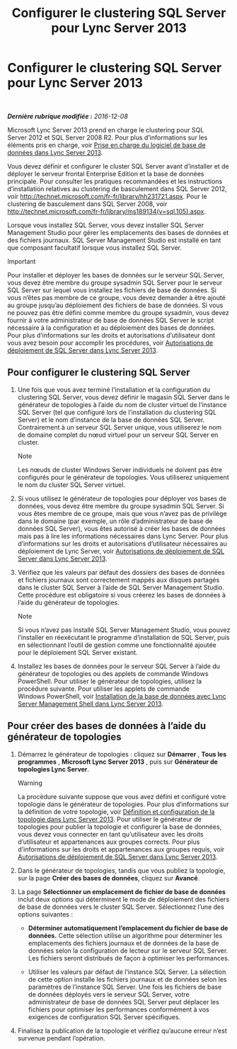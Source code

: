 ﻿---
title: Configurer le clustering SQL Server pour Lync Server 2013
TOCTitle: Configurer le clustering SQL Server pour Lync Server 2013
ms:assetid: d7b52ef1-573c-48ed-bb94-34e37b49645c
ms:mtpsurl: https://technet.microsoft.com/fr-fr/library/Dn383982(v=OCS.15)
ms:contentKeyID: 56559396
ms.date: 12/10/2016
mtps_version: v=OCS.15
ms.translationtype: HT
---

# Configurer le clustering SQL Server pour Lync Server 2013

 

_**Dernière rubrique modifiée :** 2016-12-08_

Microsoft Lync Server 2013 prend en charge le clustering pour SQL Server 2012 et SQL Server 2008 R2. Pour plus d’informations sur les éléments pris en charge, voir [Prise en charge du logiciel de base de données dans Lync Server 2013](lync-server-2013-database-software-support.md).

Vous devez définir et configurer le cluster SQL Server avant d’installer et de déployer le serveur frontal Enterprise Edition et la base de données principale. Pour consulter les pratiques recommandées et les instructions d’installation relatives au clustering de basculement dans SQL Server 2012, voir <http://technet.microsoft.com/fr-fr/library/hh231721.aspx>. Pour le clustering de basculement dans SQL Server 2008, voir <http://technet.microsoft.com/fr-fr/library/ms189134(v=sql.105).aspx>.

Lorsque vous installez SQL Server, vous devez installer SQL Server Management Studio pour gérer les emplacements des bases de données et des fichiers journaux. SQL Server Management Studio est installé en tant que composant facultatif lorsque vous installez SQL Server.

> [!important]  
> Pour installer et déployer les bases de données sur le serveur SQL Server, vous devez être membre du groupe sysadmin SQL Server pour le serveur SQL Server sur lequel vous installez les fichiers de base de données. Si vous n’êtes pas membre de ce groupe, vous devez demander à être ajouté au groupe jusqu’au déploiement des fichiers de base de données. Si vous ne pouvez pas être défini comme membre du groupe sysadmin, vous devez fournir à votre administrateur de base de données SQL Server le script nécessaire à la configuration et au déploiement des bases de données. Pour plus d’informations sur les droits et autorisations d’utilisateur dont vous avez besoin pour accomplir les procédures, voir <a href="lync-server-2013-deployment-permissions-for-sql-server.md">Autorisations de déploiement de SQL Server dans Lync Server 2013</a>.

## Pour configurer le clustering SQL Server

1.  Une fois que vous avez terminé l’installation et la configuration du clustering SQL Server, vous devez définir le magasin SQL Server dans le générateur de topologies à l’aide du nom de cluster virtuel de l’instance SQL Server (tel que configuré lors de l’installation du clustering SQL Server) et le nom d’instance de la base de données SQL Server. Contrairement à un serveur SQL Server unique, vous utiliserez le nom de domaine complet du nœud virtuel pour un serveur SQL Server en cluster.
    
    > [!note]  
    > Les nœuds de cluster Windows Server individuels ne doivent pas être configurés pour le générateur de topologies. Vous utiliserez uniquement le nom du cluster SQL Server virtuel.

2.  Si vous utilisez le générateur de topologies pour déployer vos bases de données, vous devez être membre du groupe sysadmin SQL Server. Si vous êtes membre de ce groupe, mais que vous n’avez pas de privilège dans le domaine (par exemple, un rôle d’administrateur de base de données SQL Server), vous êtes autorisé à créer les bases de données mais pas à lire les informations nécessaires dans Lync Server. Pour plus d’informations sur les droits et autorisations d’utilisateur nécessaires au déploiement de Lync Server, voir [Autorisations de déploiement de SQL Server dans Lync Server 2013](lync-server-2013-deployment-permissions-for-sql-server.md).

3.  Vérifiez que les valeurs par défaut des dossiers des bases de données et fichiers journaux sont correctement mappés aux disques partagés dans le cluster SQL Server à l’aide de SQL Server Management Studio. Cette procédure est obligatoire si vous créerez les bases de données à l’aide du générateur de topologies.
    
    > [!note]  
    > Si vous n’avez pas installé SQL Server Management Studio, vous pouvez l’installer en réexécutant le programme d’installation de SQL Server, puis en sélectionnant l’outil de gestion comme une fonctionnalité ajoutée pour le déploiement SQL Server existant.

4.  Installez les bases de données pour le serveur SQL Server à l’aide du générateur de topologies ou des applets de commande Windows PowerShell. Pour utiliser le générateur de topologies, utilisez la procédure suivante. Pour utiliser les applets de commande Windows PowerShell, voir [Installation de la base de données avec Lync Server Management Shell dans Lync Server 2013](lync-server-2013-database-installation-using-lync-server-management-shell.md).

## Pour créer des bases de données à l’aide du générateur de topologies

1.  Démarrez le générateur de topologies : cliquez sur **Démarrer** , **Tous les programmes** , **Microsoft Lync Server 2013** , puis sur **Générateur de topologies Lync Server**.
    
    > [!warning]  
    > La procédure suivante suppose que vous avez défini et configuré votre topologie dans le générateur de topologies. Pour plus d’informations sur la définition de votre topologie, voir <a href="lync-server-2013-defining-and-configuring-the-topology.md">Définition et configuration de la topologie dans Lync Server 2013</a>. Pour utiliser le générateur de topologies pour publier la topologie et configurer la base de données, vous devez vous connecter en tant qu’utilisateur avec les droits d’utilisateur et appartenances aux groupes corrects. Pour plus d’informations sur les droits et appartenances aux groupes requis, voir <a href="lync-server-2013-deployment-permissions-for-sql-server.md">Autorisations de déploiement de SQL Server dans Lync Server 2013</a>.

2.  Dans le générateur de topologies, tandis que vous publiez la topologie, sur la page **Créer des bases de données**, cliquez sur **Avancé**.

3.  La page **Sélectionner un emplacement de fichier de base de données** inclut deux options qui déterminent le mode de déploiement des fichiers de base de données vers le cluster SQL Server. Sélectionnez l’une des options suivantes :
    
      - **Déterminer automatiquement l’emplacement du fichier de base de données.** Cette sélection utilise un algorithme pour déterminer les emplacements des fichiers journaux et de données de la base de données selon la configuration de lecteur sur le serveur SQL Server. Les fichiers seront distribués de façon à optimiser les performances.
    
      - Utiliser les valeurs par défaut de l’instance SQL Server. La sélection de cette option installe les fichiers journaux et de données selon les paramètres de l’instance SQL Server. Une fois les fichiers de base de données déployés vers le serveur SQL Server, votre administrateur de base de données SQL Server peut déplacer les fichiers pour optimiser les performances conformément à vos exigences de configuration SQL Server spécifiques.

4.  Finalisez la publication de la topologie et vérifiez qu’aucune erreur n’est survenue pendant l’opération.

